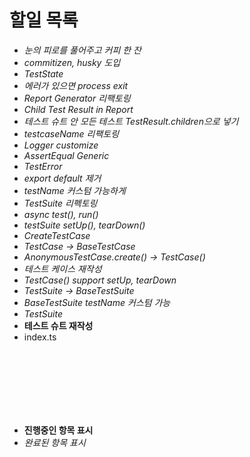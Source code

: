 # 할일 목록

- *눈의 피로를 풀어주고 커피 한 잔*
- *commitizen, husky 도입*
- *TestState*
- *에러가 있으면 process exit*
- *Report Generator 리팩토링*
- *Child Test Result in Report*
- *테스트 슈트 안 모든 테스트 TestResult.children으로 넣기*
- *testcaseName 리팩토링*
- *Logger customize*
- *AssertEqual Generic*
- *TestError*
- *export default 제거*
- *testName 커스텀 가능하게*
- *TestSuite 리펙토링*
- *async test(), run()*
- *testSuite setUp(), tearDown()*
- *CreateTestCase*
- *TestCase -> BaseTestCase*
- *AnonymousTestCase.create() -> TestCase()*
- *테스트 케이스 재작성*
- *TestCase() support setUp, tearDown*
- *TestSuite -> BaseTestSuite*
- *BaseTestSuite testName 커스텀 가능*
- *TestSuite*
- **테스트 슈트 재작성**
- index.ts

<br>
<br>
<br>
<br>
<br>
<br>

- **진행중인 항목 표시**
- *완료된 항목 표시*